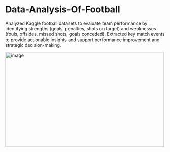 # Data-Analysis-Of-Football
Analyzed Kaggle football datasets to evaluate team performance by identifying strengths (goals, penalties, shots on target) and weaknesses (fouls, offsides, missed shots, goals conceded). Extracted key match events to provide actionable insights and support performance improvement and strategic decision-making.

<img width="500" height="300" alt="image" src="https://github.com/user-attachments/assets/bca30c53-4884-4b6e-8f87-4024b4d72eb6" />
